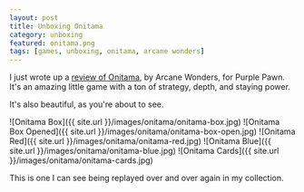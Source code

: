 ```yaml
---
layout: post
title: Unboxing Onitama
category: unboxing
featured: onitama.png
tags: [games, unboxing, onitama, arcane wonders]
---
```


I just wrote up a [review of Onitama](http://www.purplepawn.com/2016/04/second-lookonitama/), by Arcane Wonders, for Purple Pawn.  It's an amazing little game with a ton of strategy, depth, and staying power.

It's also beautiful, as you're about to see.

![Onitama Box]({{ site.url }}/images/onitama/onitama-box.jpg)
![Onitama Box Opened]({{ site.url }}/images/onitama/onitama-box-open.jpg)
![Onitama Red]({{ site.url }}/images/onitama/onitama-red.jpg)
![Onitama Blue]({{ site.url }}/images/onitama/onitama-blue.jpg)
![Onitama Cards]({{ site.url }}/images/onitama/onitama-cards.jpg)

This is one I can see being replayed over and over again in my collection.
